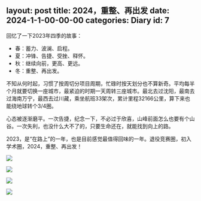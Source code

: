 layout: post
title:  2024，重整、再出发
date:   2024-1-1-00-00-00
categories: Diary
id: 7
------
回忆了一下2023年四季的故事：
* 春：蓄力、波澜、启程。
* 夏：冲锋、告捷、受挫、释怀。
* 秋：继续向前，更高、更远。
* 冬：重整、再出发。

不知从何时起，习惯了按周切分项目周期，忙碌时按天划分也不算新奇。平均每半个月就要切换一座城市，最紧迫的时期一天周转三座城市。最北去过沈阳，最南去过海南万宁，最西去过川藏，乘坐航班33架次，累计里程32166公里，算下来也能绕地球转个3/4圈。

心态被逐渐磨平。一次告捷，纪念一下，不必过于欣喜，山峰前面怎么也要有个山谷。一次失利，也没什么大不了的，只要生命还在，就能找到向上的路。

2023，是“在路上”的一年，也是目前感觉最值得回味的一年。退役竞赛圈，初入学术圈，2024，重整、再出发！


![](/public/img/2023spring.jpg)

![](/public/img/2023summer.jpg)

![](/public/img/2023autumn.jpg)

![](/public/img/2023winter.jpg)
